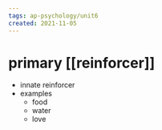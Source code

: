 ```yaml
---
tags: ap-psychology/unit6 
created: 2021-11-05
---
```


# primary [[reinforcer]]

- innate reinforcer
- examples
	- food
	- water
	- love 
